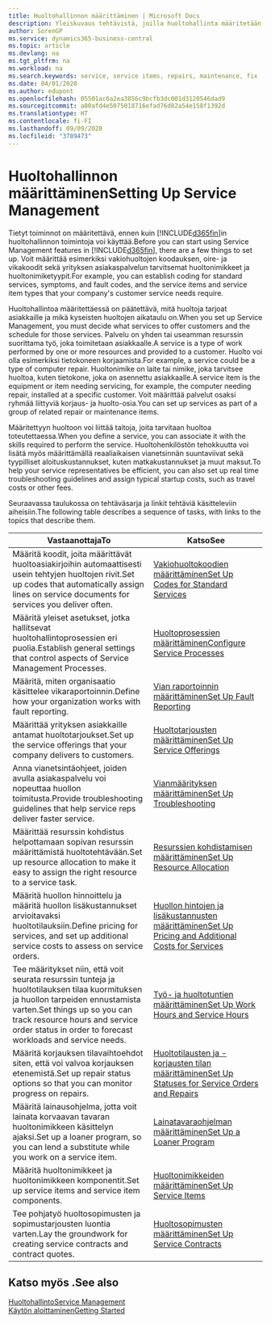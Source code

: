 ```yaml
---
title: Huoltohallinnon määrittäminen | Microsoft Docs
description: Yleiskuvaus tehtävistä, joilla huoltohallinta määritetään organisaation huollon hallintatapaan sopivaksi.
author: SorenGP
ms.service: dynamics365-business-central
ms.topic: article
ms.devlang: na
ms.tgt_pltfrm: na
ms.workload: na
ms.search.keywords: service, service items, repairs, maintenance, fix
ms.date: 04/01/2020
ms.author: edupont
ms.openlocfilehash: 05501ac6a2ea3856c9bcfb3dc001d3120546dad9
ms.sourcegitcommit: a80afd4e5075018716efad76d82a54e158f1392d
ms.translationtype: HT
ms.contentlocale: fi-FI
ms.lasthandoff: 09/09/2020
ms.locfileid: "3789473"
---
```

# <a name="setting-up-service-management"></a><span data-ttu-id="1b4c0-103">Huoltohallinnon määrittäminen</span><span class="sxs-lookup"><span data-stu-id="1b4c0-103">Setting Up Service Management</span></span>
<span data-ttu-id="1b4c0-104">Tietyt toiminnot on määritettävä, ennen kuin [!INCLUDE[d365fin](includes/d365fin_md.md)]in huoltohallinnon toimintoja voi käyttää.</span><span class="sxs-lookup"><span data-stu-id="1b4c0-104">Before you can start using Service Management features in [!INCLUDE[d365fin](includes/d365fin_md.md)], there are a few things to set up.</span></span> <span data-ttu-id="1b4c0-105">Voit määrittää esimerkiksi vakiohuoltojen koodauksen, oire- ja vikakoodit sekä yrityksen asiakaspalvelun tarvitsemat huoltonimikkeet ja huoltonimiketyypit.</span><span class="sxs-lookup"><span data-stu-id="1b4c0-105">For example, you can establish coding for standard services, symptoms, and fault codes, and the service items and service item types that your company's customer service needs require.</span></span>  

<span data-ttu-id="1b4c0-106">Huoltohallintoa määritettäessä on päätettävä, mitä huoltoja tarjoat asiakkaille ja mikä kyseisten huoltojen aikataulu on.</span><span class="sxs-lookup"><span data-stu-id="1b4c0-106">When you set up Service Management, you must decide what services to offer customers and the schedule for those services.</span></span> <span data-ttu-id="1b4c0-107">Palvelu on yhden tai useamman resurssin suorittama työ, joka toimitetaan asiakkaalle.</span><span class="sxs-lookup"><span data-stu-id="1b4c0-107">A service is a type of work performed by one or more resources and provided to a customer.</span></span> <span data-ttu-id="1b4c0-108">Huolto voi olla esimerkiksi tietokoneen korjaamista.</span><span class="sxs-lookup"><span data-stu-id="1b4c0-108">For example, a service could be a type of computer repair.</span></span> <span data-ttu-id="1b4c0-109">Huoltonimike on laite tai nimike, joka tarvitsee huoltoa, kuten tietokone, joka on asennettu asiakkaalle.</span><span class="sxs-lookup"><span data-stu-id="1b4c0-109">A service item is the equipment or item needing servicing, for example, the computer needing repair, installed at a specific customer.</span></span> <span data-ttu-id="1b4c0-110">Voit määrittää palvelut osaksi ryhmää liittyviä korjaus- ja huolto-osia.</span><span class="sxs-lookup"><span data-stu-id="1b4c0-110">You can set up services as part of a group of related repair or maintenance items.</span></span>  
  
<span data-ttu-id="1b4c0-111">Määritettyyn huoltoon voi liittää taitoja, joita tarvitaan huoltoa toteutettaessa.</span><span class="sxs-lookup"><span data-stu-id="1b4c0-111">When you define a service, you can associate it with the skills required to perform the service.</span></span> <span data-ttu-id="1b4c0-112">Huoltohenkilöstön tehokkuutta voi lisätä myös määrittämällä reaaliaikaisen vianetsinnän suuntaviivat sekä tyypilliset aloituskustannukset, kuten matkakustannukset ja muut maksut.</span><span class="sxs-lookup"><span data-stu-id="1b4c0-112">To help your service representatives be efficient, you can also set up real time troubleshooting guidelines and assign typical startup costs, such as travel costs or other fees.</span></span>  

<span data-ttu-id="1b4c0-113">Seuraavassa taulukossa on tehtäväsarja ja linkit tehtäviä käsitteleviin aiheisiin.</span><span class="sxs-lookup"><span data-stu-id="1b4c0-113">The following table describes a sequence of tasks, with links to the topics that describe them.</span></span>  
  
| <span data-ttu-id="1b4c0-114">Vastaanottaja</span><span class="sxs-lookup"><span data-stu-id="1b4c0-114">To</span></span> | <span data-ttu-id="1b4c0-115">Katso</span><span class="sxs-lookup"><span data-stu-id="1b4c0-115">See</span></span> |
| --- | --- |
| <span data-ttu-id="1b4c0-116">Määritä koodit, joita määrittävät huoltoasiakirjoihin automaattisesti usein tehtyjen huoltojen rivit.</span><span class="sxs-lookup"><span data-stu-id="1b4c0-116">Set up codes that automatically assign lines on service documents for services you deliver often.</span></span> |[<span data-ttu-id="1b4c0-117">Vakiohuoltokoodien määrittäminen</span><span class="sxs-lookup"><span data-stu-id="1b4c0-117">Set Up Codes for Standard Services</span></span>](service-how-setup-service-coding.md)|
| <span data-ttu-id="1b4c0-118">Määritä yleiset asetukset, jotka hallitsevat huoltohallintoprosessien eri puolia.</span><span class="sxs-lookup"><span data-stu-id="1b4c0-118">Establish general settings that control aspects of Service Management Processes.</span></span>|[<span data-ttu-id="1b4c0-119">Huoltoprosessien määrittäminen</span><span class="sxs-lookup"><span data-stu-id="1b4c0-119">Configure Service Processes</span></span>](service-setup-service-processes.md)|
| <span data-ttu-id="1b4c0-120">Määritä, miten organisaatio käsittelee vikaraportoinnin.</span><span class="sxs-lookup"><span data-stu-id="1b4c0-120">Define how your organization works with fault reporting.</span></span> |[<span data-ttu-id="1b4c0-121">Vian raportoinnin määrittäminen</span><span class="sxs-lookup"><span data-stu-id="1b4c0-121">Set Up Fault Reporting</span></span>](service-how-setup-fault-reporting.md) |
| <span data-ttu-id="1b4c0-122">Määrittää yrityksen asiakkaille antamat huoltotarjoukset.</span><span class="sxs-lookup"><span data-stu-id="1b4c0-122">Set up the service offerings that your company delivers to customers.</span></span>|[<span data-ttu-id="1b4c0-123">Huoltotarjousten määrittäminen</span><span class="sxs-lookup"><span data-stu-id="1b4c0-123">Set Up Service Offerings</span></span>](service-how-setup-service-offerings.md)|
| <span data-ttu-id="1b4c0-124">Anna vianetsintäohjeet, joiden avulla asiakaspalvelu voi nopeuttaa huollon toimitusta.</span><span class="sxs-lookup"><span data-stu-id="1b4c0-124">Provide troubleshooting guidelines that help service reps deliver faster service.</span></span> |[<span data-ttu-id="1b4c0-125">Vianmäärityksen määrittäminen</span><span class="sxs-lookup"><span data-stu-id="1b4c0-125">Set Up Troubleshooting</span></span>](service-how-setup-troubleshooting.md) |
| <span data-ttu-id="1b4c0-126">Määrittää resurssin kohdistus helpottamaan sopivan resurssin määrittämistä huoltotehtävään.</span><span class="sxs-lookup"><span data-stu-id="1b4c0-126">Set up resource allocation to make it easy to assign the right resource to a service task.</span></span> |[<span data-ttu-id="1b4c0-127">Resurssien kohdistamisen määrittäminen</span><span class="sxs-lookup"><span data-stu-id="1b4c0-127">Set Up Resource Allocation</span></span>](service-how-setup-resource-allocation.md) |
| <span data-ttu-id="1b4c0-128">Määritä huollon hinnoittelu ja määritä huollon lisäkustannukset arvioitavaksi huoltotilauksiin.</span><span class="sxs-lookup"><span data-stu-id="1b4c0-128">Define pricing for services, and set up additional service costs to assess on service orders.</span></span> |[<span data-ttu-id="1b4c0-129">Huollon hintojen ja lisäkustannusten määrittäminen</span><span class="sxs-lookup"><span data-stu-id="1b4c0-129">Set Up Pricing and Additional Costs for Services</span></span>](service-how-setup-service-costs-pricing.md)|
| <span data-ttu-id="1b4c0-130">Tee määritykset niin, että voit seurata resurssin tunteja ja huoltotilauksen tilaa kuormituksen ja huollon tarpeiden ennustamista varten.</span><span class="sxs-lookup"><span data-stu-id="1b4c0-130">Set things up so you can track resource hours and service order status in order to forecast workloads and service needs.</span></span>|[<span data-ttu-id="1b4c0-131">Työ- ja huoltotuntien määrittäminen</span><span class="sxs-lookup"><span data-stu-id="1b4c0-131">Set Up Work Hours and Service Hours</span></span>](service-how-setup-work-service-hours.md)|
| <span data-ttu-id="1b4c0-132">Määritä korjauksen tilavaihtoehdot siten, että voi valvoa korjauksen etenemistä.</span><span class="sxs-lookup"><span data-stu-id="1b4c0-132">Set up repair status options so that you can monitor progress on repairs.</span></span> | [<span data-ttu-id="1b4c0-133">Huoltotilausten ja -korjausten tilan määrittäminen</span><span class="sxs-lookup"><span data-stu-id="1b4c0-133">Set Up Statuses for Service Orders and Repairs</span></span>](service-order-repair-status.md)|
| <span data-ttu-id="1b4c0-134">Määritä lainausohjelma, jotta voit lainata korvaavan tavaran huoltonimikkeen käsittelyn ajaksi.</span><span class="sxs-lookup"><span data-stu-id="1b4c0-134">Set up a loaner program, so you can lend a substitute while you work on a service item.</span></span> |[<span data-ttu-id="1b4c0-135">Lainatavaraohjelman määrittäminen</span><span class="sxs-lookup"><span data-stu-id="1b4c0-135">Set Up a Loaner Program</span></span>](service-how-setup-loaner-program.md) |
| <span data-ttu-id="1b4c0-136">Määritä huoltonimikkeet ja huoltonimikkeen komponentit.</span><span class="sxs-lookup"><span data-stu-id="1b4c0-136">Set up service items and service item components.</span></span> |[<span data-ttu-id="1b4c0-137">Huoltonimikkeiden määrittäminen</span><span class="sxs-lookup"><span data-stu-id="1b4c0-137">Set Up Service Items</span></span>](service-how-setup-service-items.md) |
| <span data-ttu-id="1b4c0-138">Tee pohjatyö huoltosopimusten ja sopimustarjousten luontia varten.</span><span class="sxs-lookup"><span data-stu-id="1b4c0-138">Lay the groundwork for creating service contracts and contract quotes.</span></span> |[<span data-ttu-id="1b4c0-139">Huoltosopimusten määrittäminen</span><span class="sxs-lookup"><span data-stu-id="1b4c0-139">Set Up Service Contracts</span></span>](service-how-setup-service-contracts.md) |

## <a name="see-also"></a><span data-ttu-id="1b4c0-140">Katso myös .</span><span class="sxs-lookup"><span data-stu-id="1b4c0-140">See also</span></span>
[<span data-ttu-id="1b4c0-141">Huoltohallinto</span><span class="sxs-lookup"><span data-stu-id="1b4c0-141">Service Management</span></span>](service-service.md)  
[<span data-ttu-id="1b4c0-142">Käytön aloittaminen</span><span class="sxs-lookup"><span data-stu-id="1b4c0-142">Getting Started</span></span>](product-get-started.md)  
